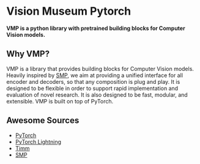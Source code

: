 # Vision Museum Pytorch

**VMP is a python library with pretrained building blocks for Computer Vision models.**  

## Why VMP?

VMP is a library that provides building blocks for Computer Vision models. Heavily inspired by [SMP](https://github.com/qubvel/segmentation_models.pytorch), we aim at providing a unified interface for all encoder and decoders, so that any composition is plug and play.
It is designed to be flexible in order to support rapid implementation and evaluation of novel research. It is also designed to be fast, modular, and extensible. VMP is built on top of PyTorch.

## Awesome Sources

- [PyTorch](https://pytorch.org/)
- [PyTorch Lightning](https://www.pytorchlightning.ai/)
- [Timm](https://github.com/huggingface/pytorch-image-models)
- [SMP](https://github.com/qubvel/segmentation_models.pytorch)
